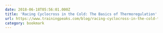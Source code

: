 ```yaml
---
date: 2018-06-18T05:56:01.000Z
title: 'Racing Cyclocross in the Cold: The Basics of Thermoregulation'
url: https://www.trainingpeaks.com/blog/racing-cyclocross-in-the-cold-the-basics-of-thermoregulation/
category: bookmark
---
```

